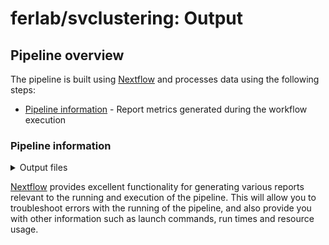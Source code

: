 # ferlab/svclustering: Output

## Pipeline overview

The pipeline is built using [Nextflow](https://www.nextflow.io/) and processes data using the following steps:

- [Pipeline information](#pipeline-information) - Report metrics generated during the workflow execution

### Pipeline information

<details markdown="1">
<summary>Output files</summary>

- `pipeline_info/`
  - Reports generated by Nextflow: `execution_report.html`, `execution_timeline.html`, `execution_trace.txt` and `pipeline_dag.dot`/`pipeline_dag.svg`.
  - Reports generated by the pipeline: `pipeline_report.html`, `pipeline_report.txt` and `software_versions.yml`. The `pipeline_report*` files will only be present if the `--email` / `--email_on_fail` parameter's are used when running the pipeline.
  - Reformatted samplesheet files used as input to the pipeline: `samplesheet.valid.csv`.
  - Parameters used by the pipeline run: `params.json`.
- `outdir/`
  - `preprocessing/`
    - sample.cnv.mod.vcf : The original vcf with additional annotations
    - sample.cnv.mod.(DEL/DUP).vcf : The modified version of each VCF, split by DUP and DEL.
    - ploidy_table.tsv
    - sample.cnv.mod.(DEL/DUP).bed
  - `svclusteringdup/`
    - ALL.MAX_CLIQUE_RO80.DUP.vcf : The vcf with CNV DUP cluster for all samples
  - `svclusteringdel/`
    - ALL.MAX_CLIQUE_RO80.DEL.vcf : The vcf with CNV DEL cluster for all samples

</details>

[Nextflow](https://www.nextflow.io/docs/latest/tracing.html) provides excellent functionality for generating various reports relevant to the running and execution of the pipeline. This will allow you to troubleshoot errors with the running of the pipeline, and also provide you with other information such as launch commands, run times and resource usage.
